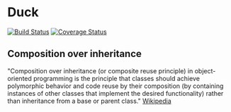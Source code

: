 # Duck

[![Build Status](https://travis-ci.org/vasildakov/duck.svg?branch=master)](https://travis-ci.org/vasildakov/duck)
[![Coverage Status](https://coveralls.io/repos/github/vasildakov/duck/badge.svg?branch=master)](https://coveralls.io/github/vasildakov/duck?branch=master)


## Composition over inheritance

"Composition over inheritance (or composite reuse principle) in object-oriented programming is the principle that classes should achieve polymorphic behavior and code reuse by their composition (by containing instances of other classes that implement the desired functionality) rather than inheritance from a base or parent class." [Wikipedia](https://en.wikipedia.org/wiki/Composition_over_inheritance)
